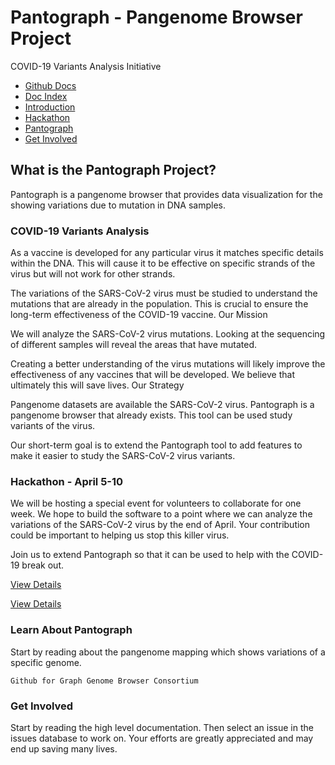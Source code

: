 # Pantograph - Pangenome Browser Project

COVID-19 Variants Analysis Initiative

* [Github Docs](https://github.com/graph-genome/graph-genome.github.io/blob/master/docs/index.md)
* [Doc Index](/index.html)
* [Introduction](/docs/introduction.html)
* [Hackathon](/docs/hackathon.html)
* [Pantograph](/docs/pantograph.html)
* [Get Involved](/docs/getinvolved.html)


## What is the Pantograph Project?

Pantograph is a pangenome browser that provides data visualization for the showing variations due to mutation in DNA samples.


### COVID-19 Variants Analysis

As a vaccine is developed for any particular virus it matches specific details within the DNA. This will cause it to be effective on specific strands of the virus but will not work for other strands.

The variations of the SARS-CoV-2 virus must be studied to understand the mutations that are already in the population. This is crucial to ensure the long-term effectiveness of the COVID-19 vaccine.
Our Mission

We will analyze the SARS-CoV-2 virus mutations. Looking at the sequencing of different samples will reveal the areas that have mutated.

Creating a better understanding of the virus mutations will likely improve the effectiveness of any vaccines that will be developed. We believe that ultimately this will save lives.
Our Strategy

Pangenome datasets are available the SARS-CoV-2 virus. Pantograph is a pangenome browser that already exists. This tool can be used study variants of the virus.

Our short-term goal is to extend the Pantograph tool to add features to make it easier to study the SARS-CoV-2 virus variants.


### Hackathon - April 5-10

We will be hosting a special event for volunteers to collaborate for one week. We hope to build the software to a point where we can analyze the variations of the SARS-CoV-2 virus by the end of April. Your contribution could be important to helping us stop this killer virus.


Join us to extend Pantograph so that it can be used to help with the COVID-19 break out.

[View Details](https://graph-genome.github.io/hackathon.html)

[View Details](https://github.com/graph-genome/graph-genome.github.io/blob/master/docs/hackathon.html)


### Learn About Pantograph

Start by reading about the pangenome mapping which shows variations of a specific genome.

    Github for Graph Genome Browser Consortium


### Get Involved

Start by reading the high level documentation. Then select an issue in the issues database to work on. Your efforts are greatly appreciated and may end up saving many lives.


